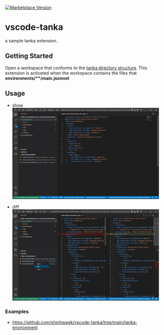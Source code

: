 [![Marketplace Version](https://vsmarketplacebadge.apphb.com/version/shinhwagk.vscode-tanka.svg)](https://marketplace.visualstudio.com/items?itemName=shinhwagk.vscode-tanka)
# vscode-tanka

a sample tanka extension.


## Getting Started 
Open a workspace that conforms to the [tanka directory structure](https://tanka.dev/directory-structure/#directory-structure). This extension is activated when the workspace contains the files that **environments/\**/main.jsonnet**

## Usage
- show
![show](https://github.com/shinhwagk/vscode-tanka/blob/main/usages/show.jpg)

- diff
![diff](https://github.com/shinhwagk/vscode-tanka/blob/main/usages/diff.jpg)

### Examples
- https://github.com/shinhwagk/vscode-tanka/tree/main/tanka-environment